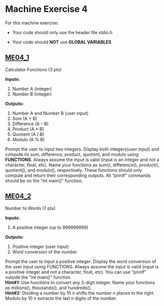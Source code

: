 # Machine Exercise 4

For this machine exercise:

- Your code should only use the header file *stdio.h*

- Your code should **NOT** use **GLOBAL VARIABLES**

## [ME04_1](me04_1.c)
Calculator Functions (3 pts)

**Inputs:**

1. Number A (integer)
2. Number B (integer)

**Outputs:**

1. Number A and Number B (user input)
2. Sum (A + B)
3. Difference (A – B)
4. Product (A * B)
5. Quotient (A / B)
6. Modulo (A % B)

Prompt the user to input two integers. Display both integers(user input) and compute its sum, difference, product, quotient, and modulo using **FUNCTIONS**. Always assume the input is valid (input is an integer and not a character, float, etc). Name your functions as sum(), difference(), product(), quotient(), and modulo(), respectively. These functions should only compute and return their corresponding outputs. All “printf” commands should be on the “int main()” function.

## [ME04_2](me04_1.c)
Number to Words (7 pts)

**Inputs:**

1. A positive integer (up to 999999999)

**Outputs:**

1. Positive integer (user input)
2. Word conversion of the number

Prompt the user to input a positive integer. Display the word conversion of the user input using FUNCTIONS. Always assume the input is valid (input is a positive integer and not a character, float, etc). You can use “printf” outside the “int main()” function.  
**Hint#1:** Use functions to convert any 3-digit integer. Name your functions as millions(), thousands(), and hundreds().  
**Hint#2:** Dividing a number by 10 n shifts the number n places to the right. Modulo by 10 n extracts the last n digits of the number.
